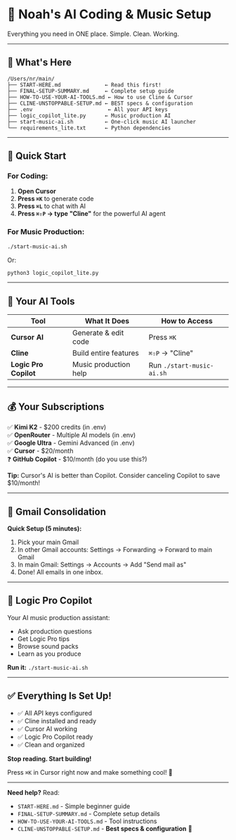 # 🚀 Noah's AI Coding & Music Setup

Everything you need in ONE place. Simple. Clean. Working.

---

## 📁 What's Here

```
/Users/nr/main/
├── START-HERE.md              ← Read this first!
├── FINAL-SETUP-SUMMARY.md     ← Complete setup guide
├── HOW-TO-USE-YOUR-AI-TOOLS.md ← How to use Cline & Cursor
├── CLINE-UNSTOPPABLE-SETUP.md ← BEST specs & configuration
├── .env                        ← All your API keys
├── logic_copilot_lite.py      ← Music production AI
├── start-music-ai.sh          ← One-click music AI launcher
└── requirements_lite.txt      ← Python dependencies
```

---

## 🎯 Quick Start

### For Coding:
1. **Open Cursor**
2. **Press `⌘K`** to generate code
3. **Press `⌘L`** to chat with AI
4. **Press `⌘⇧P` → type "Cline"** for the powerful AI agent

### For Music Production:
```bash
./start-music-ai.sh
```
Or:
```bash
python3 logic_copilot_lite.py
```

---

## 🔑 Your AI Tools

| Tool | What It Does | How to Access |
|------|--------------|---------------|
| **Cursor AI** | Generate & edit code | Press `⌘K` |
| **Cline** | Build entire features | `⌘⇧P` → "Cline" |
| **Logic Pro Copilot** | Music production help | Run `./start-music-ai.sh` |

---

## 💰 Your Subscriptions

✅ **Kimi K2** - $200 credits (in .env)  
✅ **OpenRouter** - Multiple AI models (in .env)  
✅ **Google Ultra** - Gemini Advanced (in .env)  
✅ **Cursor** - $20/month  
❓ **GitHub Copilot** - $10/month (do you use this?)

**Tip:** Cursor's AI is better than Copilot. Consider canceling Copilot to save $10/month!

---

## 📧 Gmail Consolidation

**Quick Setup (5 minutes):**
1. Pick your main Gmail
2. In other Gmail accounts: Settings → Forwarding → Forward to main Gmail
3. In main Gmail: Settings → Accounts → Add "Send mail as"
4. Done! All emails in one inbox.

---

## 🎵 Logic Pro Copilot

Your AI music production assistant:
- Ask production questions
- Get Logic Pro tips
- Browse sound packs
- Learn as you produce

**Run it:** `./start-music-ai.sh`

---

## ✅ Everything Is Set Up!

- ✅ All API keys configured
- ✅ Cline installed and ready
- ✅ Cursor AI working
- ✅ Logic Pro Copilot ready
- ✅ Clean and organized

**Stop reading. Start building!**

Press `⌘K` in Cursor right now and make something cool! 🚀

---

**Need help?** Read:
- `START-HERE.md` - Simple beginner guide
- `FINAL-SETUP-SUMMARY.md` - Complete setup details
- `HOW-TO-USE-YOUR-AI-TOOLS.md` - Tool instructions
- `CLINE-UNSTOPPABLE-SETUP.md` - **Best specs & configuration** 🚀
